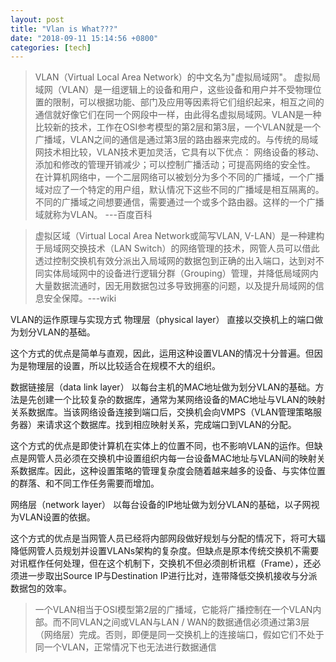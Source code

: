 ```yaml
---
layout: post
title: "Vlan is What???"
date: "2018-09-11 15:14:56 +0800"
categories: [tech]
---
```

>VLAN（Virtual Local Area Network）的中文名为"虚拟局域网"。
虚拟局域网（VLAN）是一组逻辑上的设备和用户，这些设备和用户并不受物理位置的限制，可以根据功能、部门及应用等因素将它们组织起来，相互之间的通信就好像它们在同一个网段中一样，由此得名虚拟局域网。VLAN是一种比较新的技术，工作在OSI参考模型的第2层和第3层，一个VLAN就是一个广播域，VLAN之间的通信是通过第3层的路由器来完成的。与传统的局域网技术相比较，VLAN技术更加灵活，它具有以下优点： 网络设备的移动、添加和修改的管理开销减少；可以控制广播活动；可提高网络的安全性。
在计算机网络中，一个二层网络可以被划分为多个不同的广播域，一个广播域对应了一个特定的用户组，默认情况下这些不同的广播域是相互隔离的。不同的广播域之间想要通信，需要通过一个或多个路由器。这样的一个广播域就称为VLAN。
---百度百科


>虚拟区域（Virtual Local Area Network或简写VLAN, V-LAN）是一种建构于局域网交换技术（LAN Switch）的网络管理的技术，网管人员可以借此透过控制交换机有效分派出入局域网的数据包到正确的出入端口，达到对不同实体局域网中的设备进行逻辑分群（Grouping）管理，并降低局域网内大量数据流通时，因无用数据包过多导致拥塞的问题，以及提升局域网的信息安全保障。---wiki


VLAN的运作原理与实现方式
物理层（physical layer）
直接以交换机上的端口做为划分VLAN的基础。

这个方式的优点是简单与直观，因此，运用这种设置VLAN的情况十分普遍。但因为是物理层的设置，所以比较适合在规模不大的组织。

数据链接层（data link layer）
以每台主机的MAC地址做为划分VLAN的基础。方法是先创建一个比较复杂的数据库，通常为某网络设备的MAC地址与VLAN的映射关系数据库。当该网络设备连接到端口后，交换机会向VMPS（VLAN管理策略服务器）来请求这个数据库。找到相应映射关系，完成端口到VLAN的分配。

这个方式的优点是即使计算机在实体上的位置不同，也不影响VLAN的运作。但缺点是网管人员必须在交换机中设置组织内每一台设备MAC地址与VLAN间的映射关系数据库。因此，这种设置策略的管理复杂度会随着越来越多的设备、与实体位置的群落、和不同工作任务需要而增加。

网络层（network layer）
以每台设备的IP地址做为划分VLAN的基础，以子网视为VLAN设置的依据。

这个方式的优点是当网管人员已经将内部网段做好规划与分配的情况下，将可大辐降低网管人员规划并设置VLANs架构的复杂度。但缺点是原本传统交换机不需要对讯框作任何处理，但在这个机制下，交换机不但必须剖析讯框（Frame），还必须进一步取出Source IP与Destination IP进行比对，连带降低交换机接收与分派数据包的效率。

>一个VLAN相当于OSI模型第2层的广播域，它能将广播控制在一个VLAN内部。而不同VLAN之间或VLAN与LAN / WAN的数据通信必须通过第3层（网络层）完成。否则，即便是同一交换机上的连接端口，假如它们不处于同一个VLAN，正常情况下也无法进行数据通信

